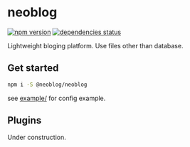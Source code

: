 # neoblog

[![npm version][npm-badge]][npm-link]
[![dependencies status][david-badge]][david-link]

Lightweight bloging platform. Use files other than database.

## Get started

```bash
npm i -S @neoblog/neoblog
```

see [example/](./example) for config example.

## Plugins

Under construction.

[npm-badge]: https://img.shields.io/npm/v/@neoblog/neoblog.svg
[npm-link]: https://www.npmjs.com/package/@neoblog/neoblog
[david-badge]: https://david-dm.org/@neoblog/neoblog/status.svg
[david-link]: https://david-dm.org/@neoblog/neoblog

